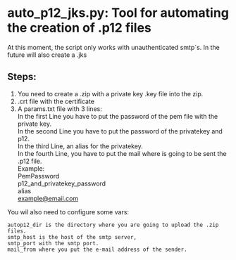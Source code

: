 # auto_p12_jks.py: Tool for automating the creation of .p12 files

At this moment, the script only works with unauthenticated smtp´s. In the future will also create a .jks

## Steps:

1) You need to create a .zip with a private key .key file into the zip. 
2) .crt file with the certificate
3) A params.txt file with 3 lines:  
    In the first Line you have to put the password of the pem file with the private key.  
    In the second Line you have to put the password of the privatekey and p12.  
    In the third Line, an alias for the privatekey.  
    In the fourth Line, you have to put the mail where is going to be sent the .p12 file.  
    Example:  
    PemPassword  
    p12_and_privatekey_password  
    alias  
    example@email.com  

You wil also need to configure some vars:

    autop12_dir is the directory where you are going to upload the .zip files. 
    smtp_host is the host of the smtp server, 
    smtp_port with the smtp port. 
    mail_from where you put the e-mail address of the sender.
